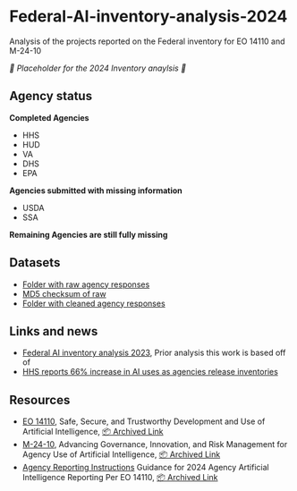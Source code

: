 # Federal-AI-inventory-analysis-2024
Analysis of the projects reported on the Federal inventory for EO 14110 and M-24-10

_🚧 Placeholder for the 2024 Inventory anaylsis 🚧_

## Agency status

**Completed Agencies**

+ HHS
+ HUD
+ VA
+ DHS
+ EPA

**Agencies submitted with missing information**

+ USDA
+ SSA

**Remaining Agencies are still fully missing**

## Datasets

+ [Folder with raw agency responses](data/raw_agency_responses/)
+ [MD5 checksum of raw](data/processed_responses/raw_agency_checksums.csv)
+ [Folder with cleaned agency responses](data/cleaned_agency_responses/)

## Links and news

+ [Federal AI inventory analysis 2023](https://github.com/thoppe/Federal-AI-inventory-analysis-2023), Prior analysis this work is based off of
+ [HHS reports 66% increase in AI uses as agencies release inventories](https://fedscoop.com/hhs-reports-66-increase-in-ai-uses-as-agencies-release-inventories/)

## Resources

+ [EO 14110](https://www.federalregister.gov/documents/2023/11/01/2023-24283/safe-secure-and-trustworthy-development-and-use-of-artificial-intelligence), Safe, Secure, and Trustworthy Development and Use of Artificial Intelligence, [📦 Archived Link](data/archive_reports/2023-24283.pdf)
+ [M-24-10](https://www.whitehouse.gov/wp-content/uploads/2024/03/M-24-10-Advancing-Governance-Innovation-and-Risk-Management-for-Agency-Use-of-Artificial-Intelligence.pdf), Advancing Governance, Innovation, and Risk Management for Agency Use of Artificial Intelligence, [📦 Archived Link](data/archive_reports/M-24-10-Advancing-Governance-Innovation-and-Risk-Management-for-Agency-Use-of-Artificial-Intelligence.pdf)
+ [Agency Reporting Instructions](https://www.whitehouse.gov/wp-content/uploads/2024/08/Instructions-for-2024-Agency-AI-Reporting-per-EO-14110.pdf) Guidance for 2024 Agency Artificial Intelligence Reporting Per EO 14110, [📦 Archived Link](data/archive_reports/Instructions-for-2024-Agency-AI-Reporting-per-EO-14110.pdf)